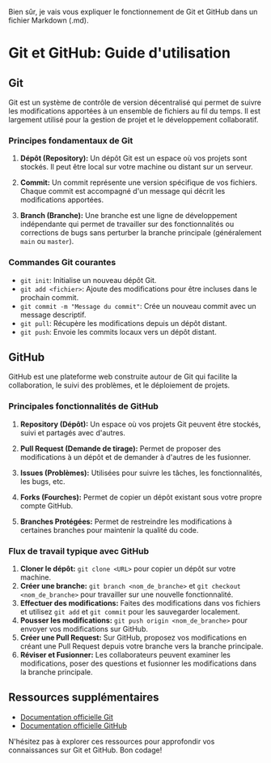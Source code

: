 Bien sûr, je vais vous expliquer le fonctionnement de Git et GitHub dans un fichier Markdown (.md). 

# Git et GitHub: Guide d'utilisation

## Git

Git est un système de contrôle de version décentralisé qui permet de suivre les modifications apportées à un ensemble de fichiers au fil du temps. Il est largement utilisé pour la gestion de projet et le développement collaboratif.

### Principes fondamentaux de Git

1. **Dépôt (Repository):** Un dépôt Git est un espace où vos projets sont stockés. Il peut être local sur votre machine ou distant sur un serveur.

2. **Commit:** Un commit représente une version spécifique de vos fichiers. Chaque commit est accompagné d'un message qui décrit les modifications apportées.

3. **Branch (Branche):** Une branche est une ligne de développement indépendante qui permet de travailler sur des fonctionnalités ou corrections de bugs sans perturber la branche principale (généralement `main` ou `master`).

### Commandes Git courantes

- `git init`: Initialise un nouveau dépôt Git.
- `git add <fichier>`: Ajoute des modifications pour être incluses dans le prochain commit.
- `git commit -m "Message du commit"`: Crée un nouveau commit avec un message descriptif.
- `git pull`: Récupère les modifications depuis un dépôt distant.
- `git push`: Envoie les commits locaux vers un dépôt distant.

## GitHub

GitHub est une plateforme web construite autour de Git qui facilite la collaboration, le suivi des problèmes, et le déploiement de projets.

### Principales fonctionnalités de GitHub

1. **Repository (Dépôt):** Un espace où vos projets Git peuvent être stockés, suivi et partagés avec d'autres.

2. **Pull Request (Demande de tirage):** Permet de proposer des modifications à un dépôt et de demander à d'autres de les fusionner.

3. **Issues (Problèmes):** Utilisées pour suivre les tâches, les fonctionnalités, les bugs, etc.

4. **Forks (Fourches):** Permet de copier un dépôt existant sous votre propre compte GitHub.

5. **Branches Protégées:** Permet de restreindre les modifications à certaines branches pour maintenir la qualité du code.

### Flux de travail typique avec GitHub

1. **Cloner le dépôt:** `git clone <URL>` pour copier un dépôt sur votre machine.
2. **Créer une branche:** `git branch <nom_de_branche>` et `git checkout <nom_de_branche>` pour travailler sur une nouvelle fonctionnalité.
3. **Effectuer des modifications:** Faites des modifications dans vos fichiers et utilisez `git add` et `git commit` pour les sauvegarder localement.
4. **Pousser les modifications:** `git push origin <nom_de_branche>` pour envoyer vos modifications sur GitHub.
5. **Créer une Pull Request:** Sur GitHub, proposez vos modifications en créant une Pull Request depuis votre branche vers la branche principale.
6. **Réviser et Fusionner:** Les collaborateurs peuvent examiner les modifications, poser des questions et fusionner les modifications dans la branche principale.

## Ressources supplémentaires

- [Documentation officielle Git](https://git-scm.com/doc)
- [Documentation officielle GitHub](https://docs.github.com/)

N'hésitez pas à explorer ces ressources pour approfondir vos connaissances sur Git et GitHub. Bon codage!

